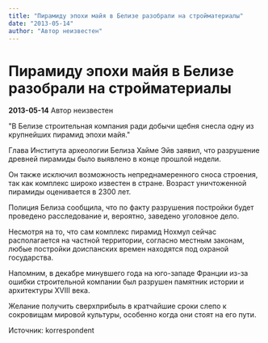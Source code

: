 ```yaml
---
title: "Пирамиду эпохи майя в Белизе разобрали на стройматериалы"
date: "2013-05-14"
author: "Автор неизвестен"
---
```


# Пирамиду эпохи майя в Белизе разобрали на стройматериалы

**2013-05-14** Автор неизвестен

"В Белизе строительная компания ради добычи щебня снесла одну из крупнейших пирамид эпохи майя."

Глава Института археологии Белиза Хайме Эйв заявил, что разрушение древней пирамиды было выявлено в конце прошлой недели.

Он также исключил возможность непреднамеренного сноса строения, так как комплекс широко известен в стране. Возраст уничтоженной пирамиды оценивается в 2300 лет.

Полиция Белиза сообщила, что по факту разрушения постройки будет проведено расследование и, вероятно, заведено уголовное дело.

Несмотря на то, что сам комплекс пирамид Нохмул сейчас располагается на частной территории, согласно местным законам, любые постройки доиспанских времен находятся под охраной государства.

Напомним, в декабре минувшего года на юго-западе Франции из-за ошибки строительной компании был разрушен памятник истории и архитектуры XVIII века.

Желание получить сверхприбыль в кратчайшие сроки слепо к сокровищам мировой культуры, особенно когда они стоят на его пути.

Источник: korrespondent